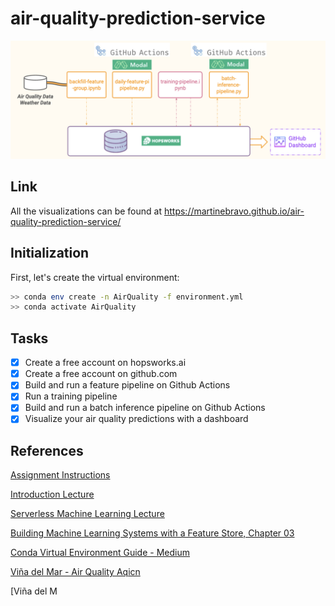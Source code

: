 # air-quality-prediction-service

![](imgs/pipeline.png)

## Link

All the visualizations can be found at https://martinebravo.github.io/air-quality-prediction-service/

## Initialization

First, let's create the virtual environment:

```bash
>> conda env create -n AirQuality -f environment.yml
>> conda activate AirQuality
```

## Tasks
- [x] Create a free account on hopsworks.ai
- [x] Create a free account on github.com
- [x] Build and run a feature pipeline on Github Actions
- [x] Run a training pipeline
- [x] Build and run a batch inference pipeline on Github Actions
- [x] Visualize your air quality predictions with a dashboard

## References

[Assignment Instructions](./docs/instructions.pdf)

[Introduction Lecture](./docs/01-introduction.pdf)

[Serverless Machine Learning Lecture](./docs/02-serverless-ml.pdf)

[Building Machine Learning Systems with a Feature Store, Chapter 03](https://learning.oreilly.com/library/view/building-machine-learning/9781098165222/)

[Conda Virtual Environment Guide - Medium](https://medium.com/@viraj1604/comprehensive-guide-conda-virtual-environment-d70fafa7cf48)

[Viña del Mar - Air Quality Aqicn](https://aqicn.org/city/chile/vina-del-mar/)

[Viña del M